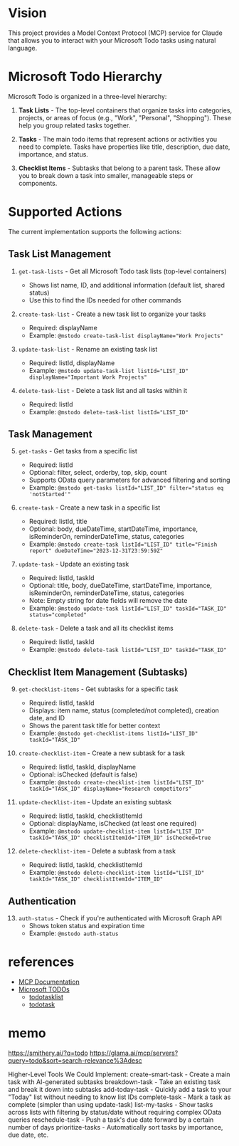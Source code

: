 # Vision

This project provides a Model Context Protocol (MCP) service for Claude that allows you to interact with your Microsoft Todo tasks using natural language.

# Microsoft Todo Hierarchy

Microsoft Todo is organized in a three-level hierarchy:

1. **Task Lists** - The top-level containers that organize tasks into categories, projects, or areas of focus (e.g., "Work", "Personal", "Shopping"). These help you group related tasks together.

2. **Tasks** - The main todo items that represent actions or activities you need to complete. Tasks have properties like title, description, due date, importance, and status.

3. **Checklist Items** - Subtasks that belong to a parent task. These allow you to break down a task into smaller, manageable steps or components.

# Supported Actions
The current implementation supports the following actions:

## Task List Management
1. `get-task-lists` - Get all Microsoft Todo task lists (top-level containers)
   - Shows list name, ID, and additional information (default list, shared status)
   - Use this to find the IDs needed for other commands

2. `create-task-list` - Create a new task list to organize your tasks
   - Required: displayName
   - Example: `@mstodo create-task-list displayName="Work Projects"`

3. `update-task-list` - Rename an existing task list
   - Required: listId, displayName
   - Example: `@mstodo update-task-list listId="LIST_ID" displayName="Important Work Projects"`

4. `delete-task-list` - Delete a task list and all tasks within it
   - Required: listId
   - Example: `@mstodo delete-task-list listId="LIST_ID"`

## Task Management
5. `get-tasks` - Get tasks from a specific list
   - Required: listId
   - Optional: filter, select, orderby, top, skip, count
   - Supports OData query parameters for advanced filtering and sorting
   - Example: `@mstodo get-tasks listId="LIST_ID" filter="status eq 'notStarted'"`

6. `create-task` - Create a new task in a specific list
   - Required: listId, title
   - Optional: body, dueDateTime, startDateTime, importance, isReminderOn, 
     reminderDateTime, status, categories
   - Example: `@mstodo create-task listId="LIST_ID" title="Finish report" dueDateTime="2023-12-31T23:59:59Z"`

7. `update-task` - Update an existing task
   - Required: listId, taskId
   - Optional: title, body, dueDateTime, startDateTime, importance, isReminderOn, 
     reminderDateTime, status, categories
   - Note: Empty string for date fields will remove the date
   - Example: `@mstodo update-task listId="LIST_ID" taskId="TASK_ID" status="completed"`

8. `delete-task` - Delete a task and all its checklist items
   - Required: listId, taskId
   - Example: `@mstodo delete-task listId="LIST_ID" taskId="TASK_ID"`

## Checklist Item Management (Subtasks)
9. `get-checklist-items` - Get subtasks for a specific task
   - Required: listId, taskId
   - Displays: item name, status (completed/not completed), creation date, and ID
   - Shows the parent task title for better context
   - Example: `@mstodo get-checklist-items listId="LIST_ID" taskId="TASK_ID"`

10. `create-checklist-item` - Create a new subtask for a task
    - Required: listId, taskId, displayName
    - Optional: isChecked (default is false)
    - Example: `@mstodo create-checklist-item listId="LIST_ID" taskId="TASK_ID" displayName="Research competitors"`

11. `update-checklist-item` - Update an existing subtask
    - Required: listId, taskId, checklistItemId
    - Optional: displayName, isChecked (at least one required)
    - Example: `@mstodo update-checklist-item listId="LIST_ID" taskId="TASK_ID" checklistItemId="ITEM_ID" isChecked=true`

12. `delete-checklist-item` - Delete a subtask from a task
    - Required: listId, taskId, checklistItemId
    - Example: `@mstodo delete-checklist-item listId="LIST_ID" taskId="TASK_ID" checklistItemId="ITEM_ID"`

## Authentication
13. `auth-status` - Check if you're authenticated with Microsoft Graph API
    - Shows token status and expiration time
    - Example: `@mstodo auth-status`

# references
- [MCP Documentation](mcp.md)
- [Microsoft TODOs](microsofttodo.md)
  - [todotasklist](todotasklist.md)
  - [todotask](todotask.md)


# memo
https://smithery.ai/?q=todo
https://glama.ai/mcp/servers?query=todo&sort=search-relevance%3Adesc

Higher-Level Tools We Could Implement:
create-smart-task - Create a main task with AI-generated subtasks
breakdown-task - Take an existing task and break it down into subtasks
add-today-task - Quickly add a task to your "Today" list without needing to know list IDs
complete-task - Mark a task as complete (simpler than using update-task)
list-my-tasks - Show tasks across lists with filtering by status/date without requiring complex OData queries
reschedule-task - Push a task's due date forward by a certain number of days
prioritize-tasks - Automatically sort tasks by importance, due date, etc.